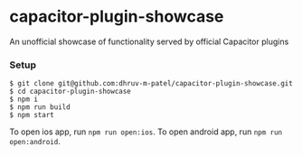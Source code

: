 # capacitor-plugin-showcase

An unofficial showcase of functionality served by official Capacitor plugins

### Setup

```
$ git clone git@github.com:dhruv-m-patel/capacitor-plugin-showcase.git
$ cd capacitor-plugin-showcase
$ npm i
$ npm run build
$ npm start
```

To open ios app, run `npm run open:ios`. To open android app, run `npm run open:android`.
